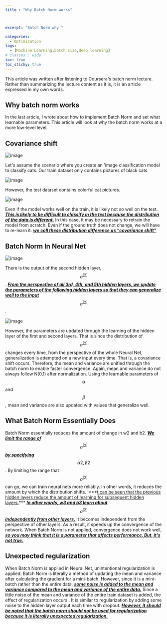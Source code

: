 ```yaml
---
title : "Why Batch Norm works"



excerpt: "Batch Norm why "

categories:
  - Optimization
tags:
  - [Machine Learning,batch size,deep learning]
# classes : wide
toc: true
toc_sticky: true
---
```

This article was written after listening to Coursera's batch norm lecture. Rather than summarizing the lecture content as it is, it is an article expressed in my own words.



## Why batch norm works

In the last article, I wrote about how to implement Batch Norm and set what learnable parameters. This article will look at why the batch norm works at a more low-level level.

## Covariance shift

![image](https://user-images.githubusercontent.com/50165842/145677607-cca1342b-037f-4857-8cf5-e592cd38d6b8.png)



Let's assume the scenario where you create an 'image classification model to classify cats. Our train dataset only contains pictures of black cats.

![image](https://user-images.githubusercontent.com/50165842/145677619-f0fcd942-ff8d-4518-b5a4-1789736b05a8.png)

However, the test dataset contains colorful cat pictures.

![image](https://user-images.githubusercontent.com/50165842/145677666-4cd7f905-3735-4a87-b0bb-9694d70c5d18.png)

Even if the model works well on the train, it is likely not so well on the test. ***<u>This is likely to be difficult to classify in the test because the distribution of the data is different.</u>*** In this case, it may be necessary to retrain the model from scratch. Even if the ground truth does not change, we will have to re-learn it. ***<u>we call these distribution difference as "covariance shift"</u>***

## Batch Norm In Neural Net

![image](https://user-images.githubusercontent.com/50165842/145677792-35461997-97df-4974-b98f-0f1b7b585538.png)

There is the output of the second hidden layer, $$ a^{[2]} $$. ***<u>From the perspective of all 3rd, 4th, and 5th hidden layers, we update the parameters of the following hidden layers so that they can generalize well to the input</u>*** $$ a^{[2]} $$.

![image](https://user-images.githubusercontent.com/50165842/145678460-dcf38ef3-1bf6-43b5-8af1-913b8511740e.png)

However, the parameters are updated through the learning of the hidden layer of the first and second layers. That is since the distribution of $$ a^{[2]} $$ changes every time, from the perspective of the whole Neural Net, generalization is attempted on a new input every time. That is, a covariance shift occurs. Therefore, the mean and variance are unified through the batch norm to enable faster convergence. Again, mean and variance do not always follow N(0,1) after normalization. Using the learnable parameters of $$  \alpha $$ and $$ \beta $$, mean and variance are also updated with values that generalize well.



## What Batch Norm Essentially Does 

Batch Norm essentially reduces the amount of change in w2 and b2. ***<u>We limit the range of</u>*** $$ a^{[2]} $$ ***<u>by specifying</u>*** $$ \alpha 2 , \beta 2$$ .  By limiting the range that $$ a^{[2]}$$ can go, we can train neural nets more reliably. In other words, it reduces the amount by which the distribution shifts. I***<u>t can be seen that the previous hidden layers reduce the amount of learning for subsequent hidden layers.</u>*** ***<u>In other words, w3 and b3 learn about</u>*** $$ a^{[2]} $$ ***<u>independently from other layers.</u>*** It becomes independent from the perspective of other layers. As a result, it speeds up the convergence of the network. When Batch Norm is not applied, convergence does not work well, ***<u>so you may think that it is a parameter that affects performance. But, it's not true.</u>***

## Unexpected regularization

When Batch Norm is applied in Neural Net, unintentional regularization is applied. Batch Norm is literally a method of updating the mean and variance after calculating the gradient for a mini-batch. However, since it is a mini-batch rather than the entire data, ***<u>some noise is added to the mean and variance compared to the mean and variance of the entire data.</u>*** Since a little noise of the mean and variance of the entire train dataset is added, the effect of regularization occurs . It is similar to regularization by adding some noise to the hidden layer output each time with dropout. ***<u>However, it should be noted that the batch norm should not be used for regularization because it is literally unexpected regularization.</u>***

 